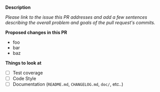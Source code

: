 **Description**

_Please link to the issue this PR addresses and add a few sentences describing
the overall problem and goals of the pull request's commits._

**Proposed changes in this PR**

- foo
- bar
- baz

**Things to look at**

- [ ] Test coverage
- [ ] Code Style
- [ ] Documentation (`README.md`, `CHANGELOG.md`, `doc/`, etc..)
